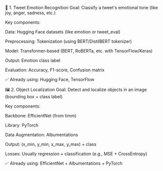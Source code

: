 🧠 1. Tweet Emotion Recognition
Goal: Classify a tweet's emotional tone (like joy, anger, sadness, etc.)

Key components:

Data: Hugging Face datasets (like emotion or tweet_eval)

Preprocessing: Tokenization (using BERT/DistilBERT tokenizer)

Model: Transformer-based (BERT, RoBERTa, etc. with TensorFlow/Keras)

Output: Emotion class label

Evaluation: Accuracy, F1-score, Confusion matrix

✅ Already using: Hugging Face, TensorFlow



🖼️ 2. Object Localization
Goal: Detect and localize objects in an image (bounding box + class label)

Key components:

Backbone: EfficientNet (from timm)

Library: PyTorch

Data Augmentation: Albumentations

Output: (x_min, y_min, x_max, y_max) + class

Losses: Usually regression + classification (e.g., MSE + CrossEntropy)

✅ Already using: EfficientNet + Albumentations + PyTorch
